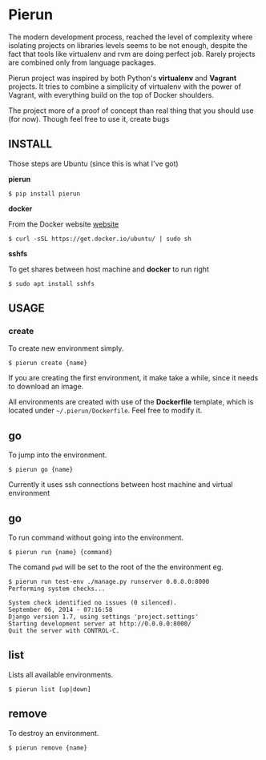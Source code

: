 # Pierun

The modern development process, reached  the level of complexity where
isolating projects on libraries levels seems to be not enough, despite
the  fact  that  tools  like  virtualenv and  rvm  are  doing  perfect
job. Rarely projects are combined only from language packages.

Pierun  project  was  inspired  by both  Python's  **virtualenv**  and
**Vagrant**  projects.   It  tries  to   combine  a  simplicity  of
virtualenv with the power of Vagrant, with everything build on the top
of Docker shoulders. 

The project more of a proof of concept than real thing that you should use (for now). Though feel free to use it, create bugs 


## INSTALL


Those steps are Ubuntu (since this is what I've got)

**pierun**

	$ pip install pierun

**docker**

From the Docker website [website](http://docs.docker.com/installation/ubuntulinux/#ubuntu-trusty-1404-lts-64-bit)

	$ curl -sSL https://get.docker.io/ubuntu/ | sudo sh

**sshfs**

To get shares between host machine and **docker** to run right

	$ sudo apt install sshfs


## USAGE


### create

To create new environment simply.

	$ pierun create {name}

If you are creating the first environment, it make take a while, since it needs to download an image.

All environments are created with use of the **Dockerfile** template, which is located under `~/.pierun/Dockerfile`. Feel free to modify it.

## go

To jump into the environment.

	$ pierun go {name}

Currently it uses ssh connections between host machine and virtual environment

## go

To run command without going into the environment.

	$ pierun run {name} {command}

The comand `pwd` will be set to the root of the the environment eg.

	$ pierun run test-env ./manage.py runserver 0.0.0.0:8000
	Performing system checks...

	System check identified no issues (0 silenced).
	September 06, 2014 - 07:16:58
	Django version 1.7, using settings 'project.settings'
	Starting development server at http://0.0.0.0:8000/
	Quit the server with CONTROL-C.

## list

Lists all available environments.

	$ pierun list [up|down]

## remove

To destroy an environment.

	$ pierun remove {name}
